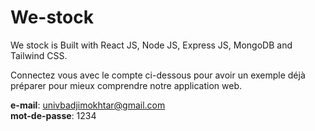 # We-stock


We stock is Built with React JS, Node JS, Express JS, MongoDB and Tailwind CSS.


Connectez vous avec le compte ci-dessous pour avoir un exemple déjà préparer pour mieux comprendre notre application web.


**e-mail**: univbadjimokhtar@gmail.com  
**mot-de-passe**: 1234


